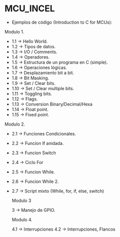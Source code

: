 # MCU_INCEL

- Ejemplos de código (Introduction to C for MCUs):

Modulo 1.
- 1.1 -> Hello World.  
- 1.2 -> Tipos de datos.
- 1.3 -> I/O / Comments.
- 1.4 -> Operadores.
- 1.5 -> Estructura de un programa en C (simple).
- 1.6 -> Operaciones lógicas.
- 1.7 -> Desplazamiento bit a bit.
- 1.8 -> Bit Masking. 
- 1.9 -> Set / Clear bits.
- 1.10 -> Set / Clear multiple bits.
- 1.11 -> Toggling bits.
- 1.12 -> Flags.
- 1.13 -> Conversion Binary/Decimal/Hexa
- 1.14 -> Float point.
- 1.15 -> Fixed point.

Modulo 2.

- 2.1 -> Funciones Condicionales.
- 2.2 -> Funcion If anidada.
- 2.3 -> Funcion Switch
- 2.4 -> Ciclo For
- 2.5 -> Funcion While.
- 2.6 -> Funcion While 2.
- 2.7 -> Script mixto (While, for, if, else, switch)

  Modulo 3

  3 -> Manejo de GPIO.

  Modulo 4.

  4.1 -> Interrupciones
  4.2 -> Interrupciones, Flancos
  
